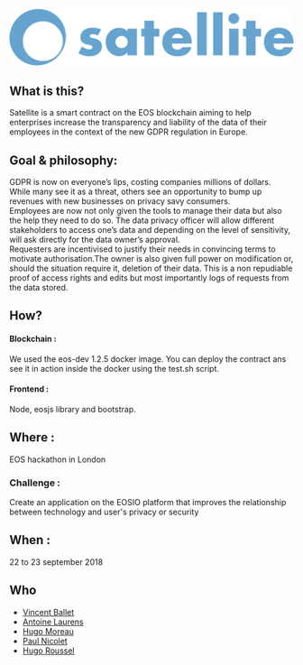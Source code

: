 
![alt text](/app/public/img/brand/logo.svg)
## What is this?

Satellite is a smart contract on the EOS blockchain aiming to help enterprises increase the transparency and liability of the data of their employees in the context of the new GDPR regulation in Europe.

## Goal & philosophy:
GDPR is now on everyone’s lips, costing companies millions of dollars. While many see it as a threat, others see an opportunity to bump up revenues with new businesses on privacy savy consumers. </br> Employees are now not only given the tools to manage their data but also the help they need to do so. The data privacy officer will allow different stakeholders to access one’s data and depending on the level of sensitivity, will ask directly for the data owner’s approval. </br> Requesters are incentivised to justify their needs in convincing terms to motivate authorisation.The owner is also given full power on modification or, should the situation require it, deletion of their data. This is a non repudiable proof of access rights and edits but most importantly logs of requests from the data stored.

## How?



#### Blockchain :

We used the eos-dev 1.2.5 docker image. You can deploy the contract ans see it in action inside the docker using the test.sh script.

#### Frontend :
Node, eosjs library and bootstrap.


## Where :
EOS hackathon in London

### Challenge :

Create an application on the EOSIO platform that improves the relationship between technology and user's privacy or security

## When :
22 to 23 september 2018




## Who

- [Vincent Ballet](https://github.com/vicentballet)
- [Antoine Laurens](https://github.com/alaurens)
- [Hugo Moreau](https://github.com/hmoreau94)
- [Paul Nicolet](https://github.com/paulnicolet)
- [Hugo Roussel](https://github.com/hugoroussel)
